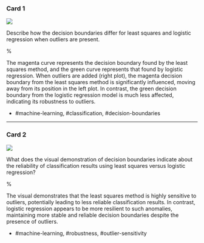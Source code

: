 ### Card 1

![](https://cdn.mathpix.com/cropped/2024_05_26_eb0b6807a540759d07d1g-1.jpg?height=706&width=1470&top_left_y=238&top_left_x=151)

Describe how the decision boundaries differ for least squares and logistic regression when outliers are present.

%

The magenta curve represents the decision boundary found by the least squares method, and the green curve represents that found by logistic regression. When outliers are added (right plot), the magenta decision boundary from the least squares method is significantly influenced, moving away from its position in the left plot. In contrast, the green decision boundary from the logistic regression model is much less affected, indicating its robustness to outliers.

- #machine-learning, #classification, #decision-boundaries

---

### Card 2

![](https://cdn.mathpix.com/cropped/2024_05_26_eb0b6807a540759d07d1g-1.jpg?height=706&width=1470&top_left_y=238&top_left_x=151)

What does the visual demonstration of decision boundaries indicate about the reliability of classification results using least squares versus logistic regression?

%

The visual demonstrates that the least squares method is highly sensitive to outliers, potentially leading to less reliable classification results. In contrast, logistic regression appears to be more resilient to such anomalies, maintaining more stable and reliable decision boundaries despite the presence of outliers.

- #machine-learning, #robustness, #outlier-sensitivity